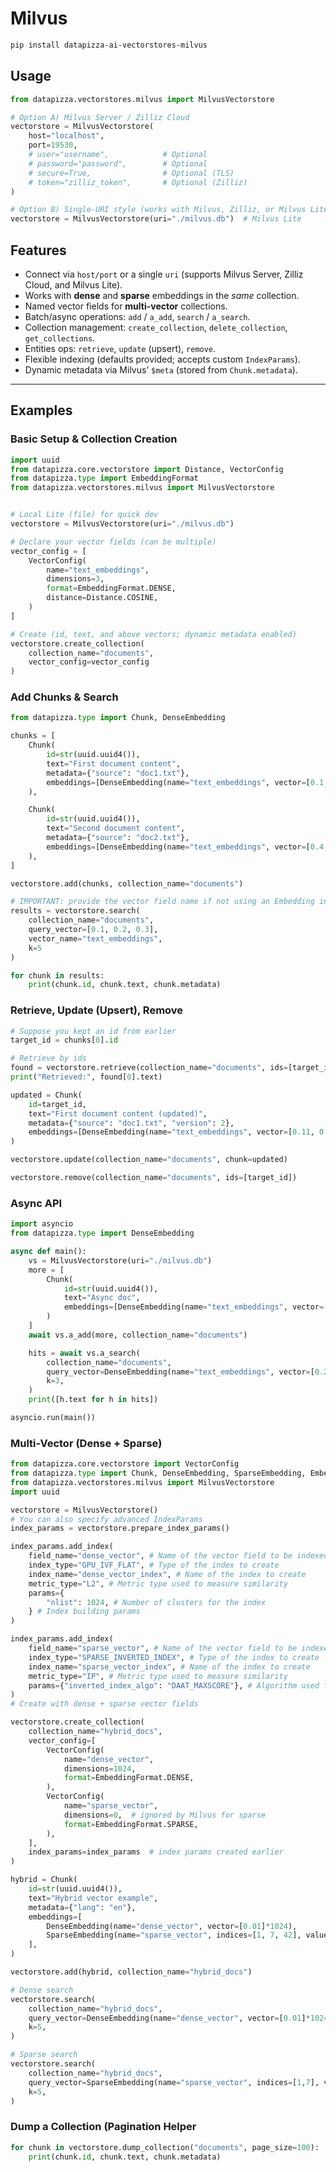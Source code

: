 # Milvus



```bash
pip install datapizza-ai-vectorstores-milvus
```

<!-- prettier-ignore
::: datapizza.vectorstores.milvus.MilvusVectorstore
    options:
        show_source: false

 -->


## Usage
```python
from datapizza.vectorstores.milvus import MilvusVectorstore

# Option A) Milvus Server / Zilliz Cloud
vectorstore = MilvusVectorstore(
    host="localhost",
    port=19530,
    # user="username",            # Optional
    # password="password",        # Optional
    # secure=True,                # Optional (TLS)
    # token="zilliz_token",       # Optional (Zilliz)
)

# Option B) Single-URI style (works with Milvus, Zilliz, or Milvus Lite)
vectorstore = MilvusVectorstore(uri="./milvus.db")  # Milvus Lite

```

## Features

- Connect via `host/port` or a single `uri` (supports Milvus Server, Zilliz Cloud, and Milvus Lite).
- Works with **dense** and **sparse** embeddings in the *same* collection.
- Named vector fields for **multi-vector** collections.
- Batch/async operations: `add` / `a_add`, `search` / `a_search`.
- Collection management: `create_collection`, `delete_collection`, `get_collections`.
- Entities ops: `retrieve`, `update` (upsert), `remove`.
- Flexible indexing (defaults provided; accepts custom `IndexParams`).
- Dynamic metadata via Milvus’ `$meta` (stored from `Chunk.metadata`).

---

## Examples

### Basic Setup & Collection Creation

```python
import uuid
from datapizza.core.vectorstore import Distance, VectorConfig
from datapizza.type import EmbeddingFormat
from datapizza.vectorstores.milvus import MilvusVectorstore


# Local Lite (file) for quick dev
vectorstore = MilvusVectorstore(uri="./milvus.db")

# Declare your vector fields (can be multiple)
vector_config = [
    VectorConfig(
        name="text_embeddings",
        dimensions=3,
        format=EmbeddingFormat.DENSE,
        distance=Distance.COSINE,
    )
]

# Create (id, text, and above vectors; dynamic metadata enabled)
vectorstore.create_collection(
    collection_name="documents",
    vector_config=vector_config
)

```



### Add Chunks & Search

```python
from datapizza.type import Chunk, DenseEmbedding

chunks = [
    Chunk(
        id=str(uuid.uuid4()),
        text="First document content",
        metadata={"source": "doc1.txt"},
        embeddings=[DenseEmbedding(name="text_embeddings", vector=[0.1, 0.2, 0.3])]
    ),

    Chunk(
        id=str(uuid.uuid4()),
        text="Second document content",
        metadata={"source": "doc2.txt"},
        embeddings=[DenseEmbedding(name="text_embeddings", vector=[0.4, 0.5, 0.6])]
    ),
]

vectorstore.add(chunks, collection_name="documents")

# IMPORTANT: provide the vector field name if not using an Embedding instance
results = vectorstore.search(
    collection_name="documents",
    query_vector=[0.1, 0.2, 0.3],
    vector_name="text_embeddings",
    k=5
)

for chunk in results:
    print(chunk.id, chunk.text, chunk.metadata)

```



### Retrieve, Update (Upsert), Remove

```python
# Suppose you kept an id from earlier
target_id = chunks[0].id

# Retrieve by ids
found = vectorstore.retrieve(collection_name="documents", ids=[target_id])
print("Retrieved:", found[0].text)

updated = Chunk(
    id=target_id,
    text="First document content (updated)",
    metadata={"source": "doc1.txt", "version": 2},
    embeddings=[DenseEmbedding(name="text_embeddings", vector=[0.11, 0.19, 0.31])],
)

vectorstore.update(collection_name="documents", chunk=updated)

vectorstore.remove(collection_name="documents", ids=[target_id])

```



### Async API

```python
import asyncio
from datapizza.type import DenseEmbedding

async def main():
    vs = MilvusVectorstore(uri="./milvus.db")
    more = [
        Chunk(
            id=str(uuid.uuid4()),
            text="Async doc",
            embeddings=[DenseEmbedding(name="text_embeddings", vector=[0.2, 0.1, 0.9])]
        )
    ]
    await vs.a_add(more, collection_name="documents")

    hits = await vs.a_search(
        collection_name="documents",
        query_vector=DenseEmbedding(name="text_embeddings", vector=[0.2, 0.1, 0.9]),
        k=3,
    )
    print([h.text for h in hits])

asyncio.run(main())
```

### Multi-Vector (Dense + Sparse)

```python
from datapizza.core.vectorstore import VectorConfig
from datapizza.type import Chunk, DenseEmbedding, SparseEmbedding, EmbeddingFormat
from datapizza.vectorstores.milvus import MilvusVectorstore
import uuid

vectorstore = MilvusVectorstore()
# You can also specify advanced IndexParams
index_params = vectorstore.prepare_index_params()

index_params.add_index(
    field_name="dense_vector", # Name of the vector field to be indexed
    index_type="GPU_IVF_FLAT", # Type of the index to create
    index_name="dense_vector_index", # Name of the index to create
    metric_type="L2", # Metric type used to measure similarity
    params={
        "nlist": 1024, # Number of clusters for the index
    } # Index building params
)

index_params.add_index(
    field_name="sparse_vector", # Name of the vector field to be indexed
    index_type="SPARSE_INVERTED_INDEX", # Type of the index to create
    index_name="sparse_vector_index", # Name of the index to create
    metric_type="IP", # Metric type used to measure similarity
    params={"inverted_index_algo": "DAAT_MAXSCORE"}, # Algorithm used for building and querying the index
)
# Create with dense + sparse vector fields

vectorstore.create_collection(
    collection_name="hybrid_docs",
    vector_config=[
        VectorConfig(
            name="dense_vector",
            dimensions=1024,
            format=EmbeddingFormat.DENSE,
        ),
        VectorConfig(
            name="sparse_vector",
            dimensions=0,  # ignored by Milvus for sparse
            format=EmbeddingFormat.SPARSE,
        ),
    ],
    index_params=index_params  # index params created earlier
)

hybrid = Chunk(
    id=str(uuid.uuid4()),
    text="Hybrid vector example",
    metadata={"lang": "en"},
    embeddings=[
        DenseEmbedding(name="dense_vector", vector=[0.01]*1024),
        SparseEmbedding(name="sparse_vector", indices=[1, 7, 42], values=[0.9, 0.5, 0.2]),
    ],
)

vectorstore.add(hybrid, collection_name="hybrid_docs")

# Dense search
vectorstore.search(
    collection_name="hybrid_docs",
    query_vector=DenseEmbedding(name="dense_vector", vector=[0.01]*1024),
    k=5,
)

# Sparse search
vectorstore.search(
    collection_name="hybrid_docs",
    query_vector=SparseEmbedding(name="sparse_vector", indices=[1,7], values=[1.0,0.6]),
    k=5,
)
```


### Dump a Collection (Pagination Helper

```python
for chunk in vectorstore.dump_collection("documents", page_size=100):
    print(chunk.id, chunk.text, chunk.metadata)
```
